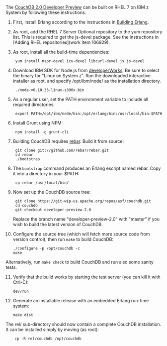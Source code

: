The [CouchDB 2.0 Developer Preview](https://couchdb.apache.org/developer-preview/2.0/) can be built on RHEL 7 on IBM z System by following these instructions.

1. First, install Erlang according to the instructions in [Building Erlang](../Building-Erlang).

2. As root, add the RHEL 7 Server Optional repository to the yum repository list. This is required to get the js-devel package. See the instructions in [Adding RHEL repositories](work item 106929).

3. As root, install all the build-time dependencies:

		yum install nspr-devel icu-devel libcurl-devel js js-devel

4. Download IBM SDK for Node.js from [developerWorks](http://www.ibm.com/developerworks/web/nodesdk/). Be sure to select the binary for "Linux on System z". Run the downloaded interactive installer as root, and specify /opt/ibm/node/ as the installation directory.

		./node-v0.10.35-linux-s390x.bin

5. As a regular user, set the PATH environment variable to include all required directories:

		export PATH=/opt/ibm/node/bin:/opt/erlang/bin:/usr/local/bin:$PATH

6. Install Grunt using NPM:

		npm install -g grunt-cli

7. Building CouchDB requires [rebar](https://github.com/rebar). Build it from source:

		git clone git://github.com/rebar/rebar.git
		cd rebar
		./bootstrap

8. The `bootstrap` command produces an Erlang escript named rebar. Copy it into a directory in your $PATH:

		cp rebar /usr/local/bin/

9. Now set up the CouchDB source tree:

		git clone https://git-wip-us.apache.org/repos/asf/couchdb.git
		cd couchdb
		git checkout developer-preview-2.0

   Replace the branch name "developer-preview-2.0" with "master" if you wish to build the latest version of CouchDB.
  
10. Configure the source tree (which will fetch more source code from version control), then run `make` to build CouchDB:

		./configure -p /opt/couchdb -c
		make

   Alternatively, run `make check` to build CouchDB and run also some sanity tests.

11. Verify that the build works by starting the test server (you can kill it with Ctrl-C):

		dev/run

12. Generate an installable release with an embedded Erlang run-time system:

		make dist

   The rel/ sub-directory should now contain a complete CouchDB installation. It can be installed simply by moving (as root):

		cp -R rel/couchdb /opt/couchdb
